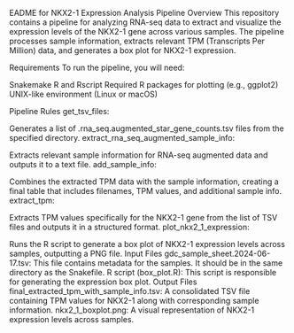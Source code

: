 EADME for NKX2-1 Expression Analysis Pipeline
Overview
This repository contains a pipeline for analyzing RNA-seq data to extract and visualize the expression levels of the NKX2-1 gene across various samples. The pipeline processes sample information, extracts relevant TPM (Transcripts Per Million) data, and generates a box plot for NKX2-1 expression.

Requirements
To run the pipeline, you will need:

Snakemake
R and Rscript
Required R packages for plotting (e.g., ggplot2)
UNIX-like environment (Linux or macOS)

Pipeline Rules
get_tsv_files:

Generates a list of .rna_seq.augmented_star_gene_counts.tsv files from the specified directory.
extract_rna_seq_augmented_sample_info:

Extracts relevant sample information for RNA-seq augmented data and outputs it to a text file.
add_sample_info:

Combines the extracted TPM data with the sample information, creating a final table that includes filenames, TPM values, and additional sample info.
extract_tpm:

Extracts TPM values specifically for the NKX2-1 gene from the list of TSV files and outputs it in a structured format.
plot_nkx2_1_expression:

Runs the R script to generate a box plot of NKX2-1 expression levels across samples, outputting a PNG file.
Input Files
gdc_sample_sheet.2024-06-17.tsv: This file contains metadata for the samples. It should be in the same directory as the Snakefile.
R script (box_plot.R): This script is responsible for generating the expression box plot.
Output Files
final_extracted_tpm_with_sample_info.tsv: A consolidated TSV file containing TPM values for NKX2-1 along with corresponding sample information.
nkx2_1_boxplot.png: A visual representation of NKX2-1 expression levels across samples.
